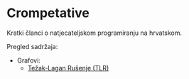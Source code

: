 # Crompetative
Kratki članci o natjecateljskom programiranju na hrvatskom.
  
Pregled sadržaja:
* Grafovi:
  * [Težak-Lagan Rušenje (TLR)](https://crompetative.github.io/blog/grafovi/tezak-lagan_rusenje "Težak-lagan rušenje stabla")
